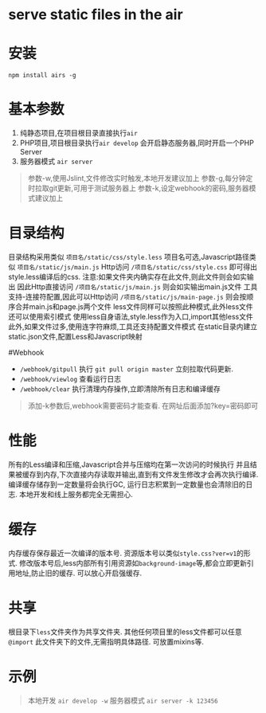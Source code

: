 
# serve static files in the air

# 安装
`npm install airs -g`

# 基本参数
1. 纯静态项目,在项目根目录直接执行`air`
2. PHP项目,项目根目录执行`air develop`
会开启静态服务器,同时开启一个PHP Server
3. 服务器模式 `air server`

> 参数-w,使用Jslint,文件修改实时触发,本地开发建议加上
> 参数-g,每分钟定时拉取git更新,可用于测试服务器上
> 参数-k,设定webhook的密码,服务器模式建议加上

# 目录结构
目录结构采用类似 `项目名/static/css/style.less`
项目名可选,Javascript路径类似 `项目名/static/js/main.js`
Http访问 `/项目名/static/css/style.css` 即可得出style.less编译后的css.	注意:如果文件夹内确实存在此文件,则此文件则会如实输出
因此Http直接访问 `/项目名/static/js/main.js` 则会如实输出main.js文件			工具支持-连接符配置,因此可以Http访问 `/项目名/static/js/main-page.js`	则会按顺序合并main.js和page.js两个文件	less文件同样可以按照此种模式,此外less文件还可以使用索引模式
使用less自身语法,style.less作为入口,import其他less文件
此外,如果文件过多,使用连字符麻烦,工具还支持配置文件模式
在static目录内建立static.json文件,配置Less和Javascript映射

#Webhook
* `/webhook/gitpull` 执行 `git pull origin master` 立刻拉取代码更新.
* `/webhook/viewlog` 查看运行日志
* `/webhook/clear` 执行清理内存操作,立即清除所有日志和编译缓存
> 添加-k参数后,webhook需要密码才能查看.
> 在网址后面添加?key=密码即可


# 性能
所有的Less编译和压缩,Javascript合并与压缩均在第一次访问的时候执行
并且结果被缓存到内存,下次直接内存读取并输出,直到有文件发生修改才会再次执行编译.
编译缓存储存到一定数量将会执行GC,
运行日志积累到一定数量也会清除旧的日志.
本地开发和线上服务都完全无需担心.

# 缓存
内存缓存保存最近一次编译的版本号.
资源版本号以类似`style.css?ver=v1`的形式.
修改版本号后,less内部所有引用资源如`background-image`等,都会立即更新引用地址,防止旧的缓存.
可以放心开启强缓存.

# 共享
根目录下`less`文件夹作为共享文件夹.
其他任何项目里的less文件都可以任意 `@import` 此文件夹下的文件,无需指明具体路径.
可放置mixins等.



# 示例
> 本地开发 `air develop -w`
> 服务器模式 `air server -k 123456`

